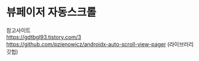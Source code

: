 # 뷰페이저 자동스크롤

참고사이트  
https://gdtbgl93.tistory.com/3     
https://github.com/pzienowicz/androidx-auto-scroll-view-pager (라이브러리 깃헙)    
